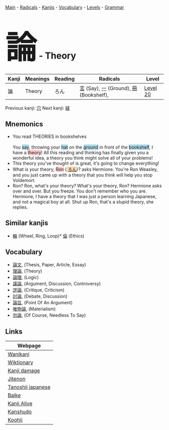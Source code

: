 <style> bigfont {font-size: 100px}</style>
[Main](../index.md) -
[Radicals](../radicals.md) -
[Kanjis](../kanjis.md) -
[Vocabulary](../vocabulary.md) -
[Levels](../levels.md) -
[Grammar](../grammar.md)
# <bigfont> 論</bigfont> - Theory 

| Kanji | Meanings | Reading | Radicals | Level |
| --- | --- | --- | --- | --- |
| 論 | Theory | ろん | [言](../radicals/言.md) (Say), [一](../radicals/一.md) (Ground), [冊](../radicals/冊.md) (Bookshelf),  | [Level 20](../levels/wk_level20.md) |

Previous kanji: [穴](穴.md) Next kanji: [経](経.md) 

## Mnemonics
 * You read THEORIES in bookshelves<br><br>You <span style="background-color:#ADD8E6"> say</span>, throwing your <span style="background-color:#ADD8E6"> hat</span> on the <span style="background-color:#ADD8E6"> ground</span> in front of the <span style="background-color:#ADD8E6"> bookshelf</span>, I have a <span style="background-color:#ffcccb"> theory</span>! All this reading and thinking has finally given you a wonderful idea, a theory you think might solve all of your problems!
* This theory you've thought of is great, it's going to change everything!
* What is your theory, <span style="background-color:#ffcccb"> Ron</span> (<span style="background-color:#fed8b1"> [ろん](https://jisho.org/search/ろん)</span>)? asks Hermione. You're Ron Weasley, and you just came up with a theory that you think will help you stop Voldemort.
* Ron? Ron, what's your theory? What's your theory, Ron? Hermione asks over and over. But you freeze. You don't remember who you are. Hermione, I have a theory that I was just a person learning Japanese, and not a magical boy at all. Shut up Ron, that's a stupid theory, she replies.


## Similar kanjis
 * [輪](輪.md) (Wheel, Ring, Loop)* [倫](倫.md) (Ethics)


## Vocabulary
 * [論文](../vocabulary/論.md), (Thesis, Paper, Article, Essay)
* [理論](../vocabulary/論.md), (Theory)
* [論理](../vocabulary/論.md), (Logic)
* [議論](../vocabulary/論.md), (Argument, Discussion, Controversy)
* [評論](../vocabulary/論.md), (Critique, Criticism)
* [討論](../vocabulary/論.md), (Debate, Discussion)
* [論旨](../vocabulary/論.md), (Point Of An Argument)
* [唯物論](../vocabulary/論.md), (Materialism)
* [勿論](../vocabulary/論.md), (Of Course, Needless To Say)



## Links 

| Webpage |
| --- |
| [Wanikani          ](https://www.wanikani.com/kanji/論) |
| [Wiktionary        ](https://en.wiktionary.org/wiki/論) |
| [Kanji damage      ](http://www.kanjidamage.com/kanji/search?utf8=✓&q=論) |
| [Jitenon           ](https://jitenon.com/kanji/論) |
| [Tanoshii japanese ](https://www.tanoshiijapanese.com/dictionary/kanji.cfm?k=論) |
| [Baike             ](https://baike.baidu.com/item/論) |
| [Kanji Alive       ](https://app.kanjialive.com/論) |
| [Kanshudo          ](https://www.kanshudo.com/searchmn?q=論) |
| [Koohii            ](https://kanji.koohii.com/study/kanji/論) |
